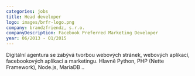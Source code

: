 ```yaml
---
categories: jobs
title: Head developer
logo: images/brfr-logo.png
company: brandzfriendz, s.r.o.
companyDescription: Facebook Preferred Marketing Developer
year: 06/2013 - 01/2015 
---
```


Digitální agentura se zabývá tvorbou webových stránek, webových aplikací, facebookových aplikací a marketingu.
Hlavně Python, PHP (Nette Framework), Node.js, MariaDB ..
